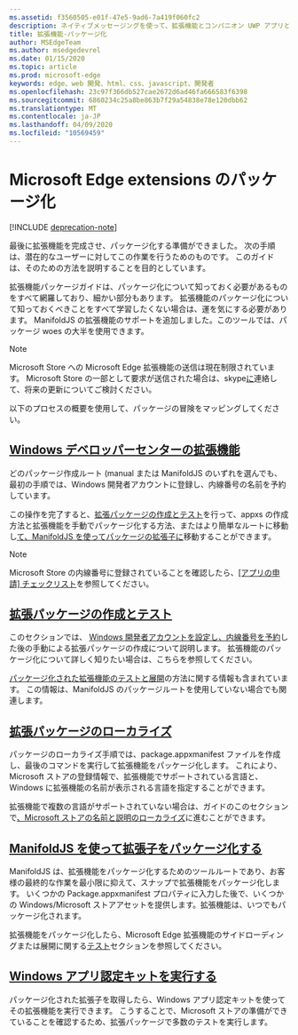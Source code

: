 ```yaml
---
ms.assetid: f3560505-e01f-47e5-9ad6-7a419f060fc2
description: ネイティブメッセージングを使って、拡張機能とコンパニオン UWP アプリとの通信を行う方法について説明します。
title: 拡張機能-パッケージ化
author: MSEdgeTeam
ms.author: msedgedevrel
ms.date: 01/15/2020
ms.topic: article
ms.prod: microsoft-edge
keywords: edge、web 開発、html、css、javascript、開発者
ms.openlocfilehash: 23c97f366db527cae2672d6ad46fa666583f6398
ms.sourcegitcommit: 6860234c25a8be863b7f29a54838e78e120dbb62
ms.translationtype: MT
ms.contentlocale: ja-JP
ms.lasthandoff: 04/09/2020
ms.locfileid: "10569459"
---
```

# Microsoft Edge extensions のパッケージ化  

[!INCLUDE [deprecation-note](../includes/deprecation-note.md)]  

最後に拡張機能を完成させ、パッケージ化する準備ができました。 次の手順は、潜在的なユーザーに対してこの作業を行うためのものです。 このガイドは、そのための方法を説明することを目的としています。

拡張機能パッケージガイドは、パッケージ化について知っておく必要があるものをすべて網羅しており、細かい部分もあります。 拡張機能のパッケージ化について知っておくべきことをすべて学習したくない場合は、運を気にする必要があります。 ManifoldJS の拡張機能のサポートを追加しました。このツールでは、パッケージ woes の大半を使用できます。

> [!NOTE]
> Microsoft Store への Microsoft Edge 拡張機能の送信は現在制限されています。 Microsoft Store の一部として要求が送信された場合は、skype[に](https://aka.ms/extension-request)連絡して、将来の更新についてご検討ください。


以下のプロセスの概要を使用して、パッケージの冒険をマッピングしてください。


## [Windows デベロッパーセンターの拡張機能](./packaging/extensions-in-the-windows-dev-center.md)

どのパッケージ作成ルート (manual または ManifoldJS のいずれを選んでも、最初の手順では、Windows 開発者アカウントに登録し、内線番号の名前を予約しています。

この操作を完了すると、[拡張パッケージの作成とテスト](./packaging/creating-and-testing-extension-packages.md)を行って、appxs の作成方法と拡張機能を手動でパッケージ化する方法、またはより簡単なルートに移動し[て、ManifoldJS を使ってパッケージの拡張子に](./packaging/using-ManifoldJS-to-package-extensions.md)移動することができます。

> [!NOTE]
> Microsoft Store の内線番号に登録されていることを確認したら、[[アプリの申請] チェックリスト](https://docs.microsoft.com/windows/uwp/publish/app-submissions)を参照してください。


## [拡張パッケージの作成とテスト](./packaging/creating-and-testing-extension-packages.md)

このセクションでは、 [Windows 開発者アカウントを設定し、内線番号を予約](./packaging/extensions-in-the-windows-Dev-Center.md)した後の手動による拡張パッケージの作成について説明します。 拡張機能のパッケージ化について詳しく知りたい場合は、こちらを参照してください。

[パッケージ化された拡張機能のテストと展開](./packaging/creating-and-testing-extension-packages.md#testing-an-appx-package)の方法に関する情報も含まれています。 この情報は、ManifoldJS のパッケージルートを使用していない場合でも関連します。

## [拡張パッケージのローカライズ](./packaging/localizing-extension-packages.md)
パッケージのローカライズ手順では、package.appxmanifest ファイルを作成し、最後のコマンドを実行して拡張機能をパッケージ化します。
これにより、Microsoft ストアの登録情報で、拡張機能でサポートされている言語と、Windows に拡張機能の名前が表示される言語を指定することができます。

拡張機能で複数の言語がサポートされていない場合は、ガイドのこのセクションで[、Microsoft ストアの名前と説明のローカライズ](./packaging/localizing-extension-packages.md#localizing-name-and-description-in-the-microsoft-store)に進むことができます。

## [ManifoldJS を使って拡張子をパッケージ化する](./packaging/using-ManifoldJS-to-package-extensions.md)

ManifoldJS は、拡張機能をパッケージ化するためのツールルートであり、お客様の最終的な作業を最小限に抑えて、スナップで拡張機能をパッケージ化します。 いくつかの Package.appxmanifest プロパティに入力した後で、いくつかの Windows/Microsoft ストアアセットを提供します。拡張機能は、いつでもパッケージ化されます。

拡張機能をパッケージ化したら、Microsoft Edge 拡張機能のサイドローディングまたは展開に関する[テスト](./packaging/creating-and-testing-extension-packages.md#testing-an-appx-package)セクションを参照してください。


## [Windows アプリ認定キットを実行する](./packaging/running-the-windows-app-certification-kit.md)

パッケージ化された拡張子を取得したら、Windows アプリ認定キットを使ってその拡張機能を実行できます。 こうすることで、Microsoft ストアの準備ができていることを確認するため、拡張パッケージで多数のテストを実行します。
